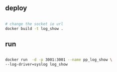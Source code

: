 ## deploy

```sh

# change the socket io url
docker build -t log_show .

```

## run

```sh

docker run  -d -p 3001:3001 --name pp_log_show \
--log-driver=syslog log_show

```
